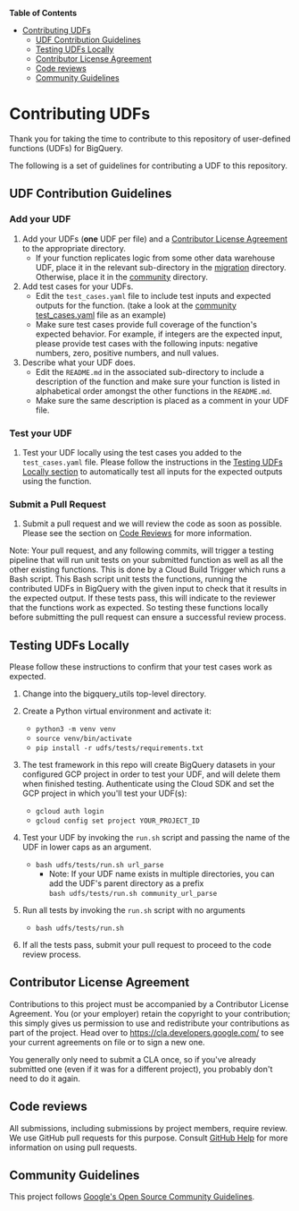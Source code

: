 <!-- START doctoc generated TOC please keep comment here to allow auto update -->
<!-- DON'T EDIT THIS SECTION, INSTEAD RE-RUN doctoc TO UPDATE -->
**Table of Contents**

- [Contributing UDFs](#contributing-udfs)
  - [UDF Contribution Guidelines](#udf-contribution-guidelines)
  - [Testing UDFs Locally](#testing-udfs-locally)
  - [Contributor License Agreement](#contributor-license-agreement)
  - [Code reviews](#code-reviews)
  - [Community Guidelines](#community-guidelines)

<!-- END doctoc generated TOC please keep comment here to allow auto update -->

# Contributing UDFs

Thank you for taking the time to contribute to this repository of user-defined
functions (UDFs) for BigQuery.

The following is a set of guidelines for contributing a UDF to this repository.

## UDF Contribution Guidelines

### Add your UDF

1.  Add your UDFs (**one** UDF per file) and a
    [Contributor License Agreement](#contributor-license-agreement) to the
    appropriate directory.
    *   If your function replicates logic from some other data warehouse UDF,
        place it in the relevant sub-directory in the
        [migration](/udfs/migration) directory. Otherwise, place it in the
        [community](/udfs/community) directory.
1.  Add test cases for your UDFs.
    *   Edit the `test_cases.yaml` file to include test inputs and expected
        outputs for the function. (take a look at the
        [community test_cases.yaml](community/test_cases.yaml) file as an
        example)
    *   Make sure test cases provide full coverage of the function's expected
        behavior. For example, if integers are the expected input, please
        provide test cases with the following inputs: negative numbers, zero,
        positive numbers, and null values.
1.  Describe what your UDF does.
    *   Edit the `README.md` in the associated sub-directory to include a
        description of the function and make sure your function is listed in
        alphabetical order amongst the other functions in the `README.md`.
    *   Make sure the same description is placed as a comment in your UDF file.

### Test your UDF

1.  Test your UDF locally using the test cases you added to the
    `test_cases.yaml` file. Please follow the instructions in the
    [Testing UDFs Locally section](#testing-udfs-locally) to automatically test
    all inputs for the expected outputs using the function.

### Submit a Pull Request

1.  Submit a pull request and we will review the code as soon as possible.
    Please see the section on [Code Reviews](#code-reviews) for more
    information.

Note: Your pull request, and any following commits, will trigger a testing
pipeline that will run unit tests on your submitted function as well as all the
other existing functions. This is done by a Cloud Build Trigger which runs a
Bash script. This Bash script unit tests the functions, running the contributed
UDFs in BigQuery with the given input to check that it results in the expected
output. If these tests pass, this will indicate to the reviewer that the
functions work as expected. So testing these functions locally before submitting
the pull request can ensure a successful review process.

## Testing UDFs Locally

Please follow these instructions to confirm that your test cases work as
expected.

1.  Change into the bigquery_utils top-level directory.

1.  Create a Python virtual environment and activate it:

    *   `python3 -m venv venv`
    *   `source venv/bin/activate`
    *   `pip install -r udfs/tests/requirements.txt`

1.  The test framework in this repo will create BigQuery datasets in your
    configured GCP project in order to test your UDF, and will delete them when
    finished testing. Authenticate using the Cloud SDK and set the GCP project
    in which you'll test your UDF(s):

    *   `gcloud auth login`
    *   `gcloud config set project YOUR_PROJECT_ID`

1.  Test your UDF by invoking the `run.sh` script and passing the name of the
    UDF in lower caps as an argument.

    *   `bash udfs/tests/run.sh url_parse`
        *   Note: If your UDF name exists in multiple directories, you can add
            the UDF's parent directory as a prefix \
            `bash udfs/tests/run.sh community_url_parse`

1.  Run all tests by invoking the `run.sh` script with no arguments

    *   `bash udfs/tests/run.sh`

1.  If all the tests pass, submit your pull request to proceed to the code
    review process.

## Contributor License Agreement

Contributions to this project must be accompanied by a Contributor License
Agreement. You (or your employer) retain the copyright to your contribution;
this simply gives us permission to use and redistribute your contributions as
part of the project. Head over to <https://cla.developers.google.com/> to see
your current agreements on file or to sign a new one.

You generally only need to submit a CLA once, so if you've already submitted one
(even if it was for a different project), you probably don't need to do it
again.

## Code reviews

All submissions, including submissions by project members, require review. We
use GitHub pull requests for this purpose. Consult
[GitHub Help](https://help.github.com/articles/about-pull-requests/) for more
information on using pull requests.

## Community Guidelines

This project follows
[Google's Open Source Community Guidelines](https://opensource.google.com/conduct/).
